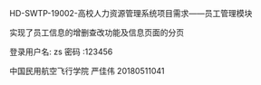 HD-SWTP-19002-高校人力资源管理系统项目需求——员工管理模块

实现了员工信息的增删查改功能及信息页面的分页

登录用户名: zs
   密码  :123456



中国民用航空飞行学院 严佳伟 20180511041